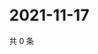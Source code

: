 # 2021-11-17

共 0 条

<!-- BEGIN WEIBO -->
<!-- 最后更新时间 Wed Nov 17 2021 10:18:50 GMT+0800 (China Standard Time) -->

<!-- END WEIBO -->

